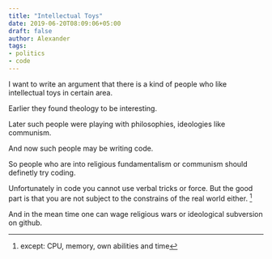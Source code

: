 ```yaml
---
title: "Intellectual Toys"
date: 2019-06-20T08:09:06+05:00
draft: false
author: Alexander
tags:
- politics
- code
---
```


I want to write an argument that there is a kind of people who like intellectual toys in certain area.

Earlier they found theology to be interesting.

Later such people were playing with philosophies, ideologies like communism.

And now such people may be writing code.

So people who are into religious fundamentalism or communism should definetly try coding.

Unfortunately in code you cannot use verbal tricks or force.
But the good part is that you are not subject to the constrains of the real world either. [^1]

And in the mean time one can wage religious wars or ideological subversion on github.


[^1]: except: CPU, memory, own abilities and time
